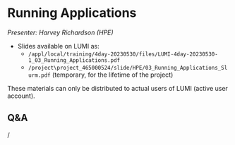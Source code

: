# Running Applications

*Presenter: Harvey Richardson (HPE)*

-   Slides available on LUMI as:
    -   `/appl/local/training/4day-20230530/files/LUMI-4day-20230530-1_03_Running_Applications.pdf`
    -   `/project\project_465000524/slide/HPE/03_Running_Applications_Slurm.pdf` (temporary, for the lifetime of the project)

These materials can only be distributed to actual users of LUMI (active user account).

## Q&A

/
